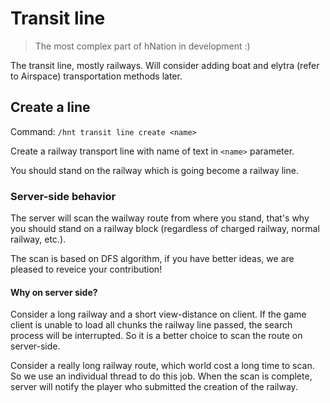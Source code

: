 # Transit line

> The most complex part of hNation in development :)

The transit line, mostly railways. Will consider adding boat and elytra (refer to Airspace) transportation methods later.

## Create a line

Command: `/hnt transit line create <name>`

Create a railway transport line with name of text in `<name>` parameter.

You should stand on the railway which is going become a railway line.

### Server-side behavior

The server will scan the wailway route from where you stand, that's why you should stand on a railway block (regardless of charged railway, normal railway, etc.).

The scan is based on DFS algorithm, if you have better ideas, we are pleased to reveice your contribution!

#### Why on server side?

Consider a long railway and a short view-distance on client. If the game client is unable to load all chunks the railway line passed, the search process will be interrupted. So it is a better choice to scan the route on server-side.

Consider a really long railway route, which world cost a long time to scan. So we use an individual thread to do this job. When the scan is complete, server will notify the player who submitted the creation of the railway.

